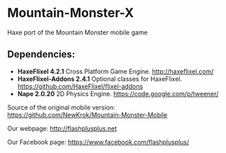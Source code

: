 # Mountain-Monster-X
Haxe port of the Mountain Monster mobile game

## Dependencies:

  * **HaxeFlixel 4.2.1** Cross Platform Game Engine. http://haxeflixel.com/
  * **HaxeFlixel-Addons 2.4.1** Optional classes for HaxeFlixel. https://github.com/HaxeFlixel/flixel-addons
  * **Nape 2.0.20** 2D Physics Engine. https://code.google.com/p/tweener/

Source of the original mobile version:
https://github.com/NewKrok/Mountain-Monster-Mobile

Our webpage:
http://flashplusplus.net

Our Facebook page:
https://www.facebook.com/flashplusplus/
